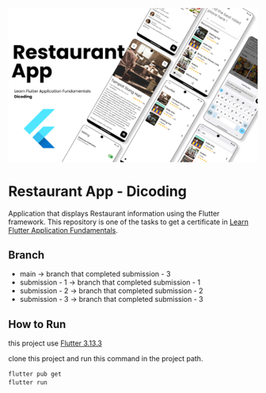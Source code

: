 <img src="readme_assets/preview.png">


# Restaurant App - Dicoding

Application that displays Restaurant information using the Flutter framework. This repository is one of the tasks to get a certificate in [Learn Flutter Application Fundamentals](https://www.dicoding.com/certificates/6RPNV6KMQZ2M).

## Branch

- main -> branch that completed submission - 3
- submission - 1 -> branch that completed submission - 1
- submission - 2 -> branch that completed submission - 2
- submission - 3 -> branch that completed submission - 3

## How to Run

this project use [Flutter 3.13.3](https://flutter.dev/)

clone this project and run this command in the project path.

```bash
flutter pub get
flutter run
```
